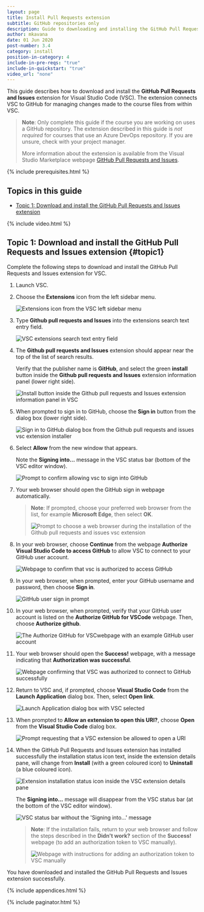 ```yaml
---
layout: page
title: Install Pull Requests extension
subtitle: GitHub repositories only
description: Guide to downloading and installing the GitHub Pull Requests and Issues extension for Visual Studio Code.
author: mkavana
date: 01 Jun 2020
post-number: 3.4
category: install
position-in-category: 4
include-in-pre-reqs: "true"
include-in-quickstart: "true"
video_url: "none"
---
```


This guide describes how to download and install the **GitHub Pull Requests and Issues** extension for Visual Studio Code (VSC). The extension connects VSC to GitHub for managing changes made to the course files from within VSC.

> **Note**: Only complete this guide if the course you are working on uses a GitHub repository. The extension described in this guide is *not required* for courses that use an Azure DevOps repository. If you are unsure, check with your project manager.
>
> More information about the extension is available from the Visual Studio Marketplace webpage [GitHub Pull Requests and Issues](https://marketplace.visualstudio.com/items?itemName=GitHub.vscode-pull-request-github).

{% include prerequisites.html %}

## Topics in this guide

- [Topic 1: Download and install the GitHub Pull Requests and Issues extension](#topic1)

{% include video.html %}

## Topic 1: Download and install the GitHub Pull Requests and Issues extension {#topic1}

Complete the following steps to download and install the GitHub Pull Requests and Issues extension for VSC.

1. Launch VSC.

2. Choose the **Extensions** icon from the left sidebar menu.

    ![Extensions icon from the VSC left sidebar menu](../assets/images/03-install/pr-ext/pr-ext-002.png)

3. Type **Github pull requests and Issues** into the extensions search text entry field.

    ![VSC extensions search text entry field](../assets/images/03-install/pr-ext/pr-ext-003.png)

4. The **Github pull requests and Issues** extension should appear near the top of the list of search results.

    Verify that the publisher name is **GitHub**, and select the green **install** button inside the **Github pull requests and Issues** extension information panel (lower right side).

    ![Install button inside the Github pull requests and Issues extension information panel in VSC](../assets/images/03-install/pr-ext/pr-ext-004.png)

5. When prompted to sign in to GitHub, choose the **Sign in** button from the dialog box (lower right side).

    ![Sign in to GitHub dialog box from the Github pull requests and issues vsc extension installer](../assets/images/03-install/pr-ext/pr-ext-005.png)

6. Select **Allow** from the new window that appears.

    Note the **Signing into...** message in the VSC status bar (bottom of the VSC editor window).

    ![Prompt to confirm allowing vsc to sign into GitHub](../assets/images/03-install/pr-ext/pr-ext-006.png)

7. Your web browser should open the GitHub sign in webpage automatically.

    > **Note**: If prompted, choose your preferred web browser from the list, for example **Microsoft Edge**, then select **OK**.
    >
    > ![Prompt to choose a web browser during the installation of the Github pull requests and issues vsc extension](../assets/images/03-install/pr-ext/pr-ext-007.png)

8. In your web browser, choose **Continue** from the webpage **Authorize Visual Studio Code to access GitHub** to allow VSC to connect to your GitHub user account.

    ![Webpage to confirm that vsc is authorized to access GitHub ](../assets/images/03-install/pr-ext/pr-ext-008.png)

9. In your web browser, when prompted, enter your GitHub username and password, then choose **Sign in**.

    ![GitHub user sign in prompt](../assets/images/03-install/pr-ext/pr-ext-009.png)

10. In your web browser, when prompted, verify that your GitHub user account is listed on the **Authorize GitHub for VSCode** webpage. Then, choose **Authorize github**.

    ![The Authorize GitHub for VSCwebpage with an example GitHub user account](../assets/images/03-install/pr-ext/pr-ext-010.png)

11. Your web browser should open the **Success!** webpage, with a message indicating that **Authorization was successful**.

    ![Webpage confirming that VSC was authorized to connect to GitHub successfully](../assets/images/03-install/pr-ext/pr-ext-011.png)

12. Return to VSC and, if prompted, choose **Visual Studio Code** from the **Launch Application** dialog box. Then, select **Open link**.

    ![Launch Application dialog box with VSC selected](../assets/images/03-install/pr-ext/pr-ext-012.png)

13. When prompted to **Allow an extension to open this URI?**, choose **Open** from the **Visual Studio Code** dialog box.

    ![Prompt requesting that a VSC extension be allowed to open a URI](../assets/images/03-install/pr-ext/pr-ext-013.png)

14. When the GitHub Pull Requests and Issues extension has installed successfully the installation status icon text, inside the extension details pane, will change from **Install** (with a green coloured icon) to **Uninstall** (a blue coloured icon).

    ![Extension installation status icon inside the VSC extension details pane](../assets/images/03-install/pr-ext/pr-ext-014a.png)

    The **Signing into...** message will disappear from the VSC status bar (at the bottom of the VSC editor window).

    ![VSC status bar without the 'Signing into...' message](../assets/images/03-install/pr-ext/pr-ext-014b.png)

    > **Note**: If the installation fails, return to your web browser and follow the steps described in the **Didn't work?** section of the **Success!** webpage (to add an authorization token to VSC manually).
    >
    > ![Webpage with instructions for adding an authorization token to VSC manually](../assets/images/03-install/pr-ext/pr-ext-015.png)

You have downloaded and installed the GitHub Pull Requests and Issues extension successfully.

{% include appendices.html %}

{% include paginator.html %}
